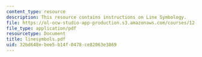 ```yaml
---
content_type: resource
description: This resource contains instructions on Line Symbology.
file: https://ol-ocw-studio-app-production.s3.amazonaws.com/courses/12-114-field-geology-i-fall-2005/32bd648ebee5b14f0478ce82063e3869_linesymbols.pdf
file_type: application/pdf
resourcetype: Document
title: linesymbols.pdf
uid: 32bd648e-bee5-b14f-0478-ce82063e3869
---
```


